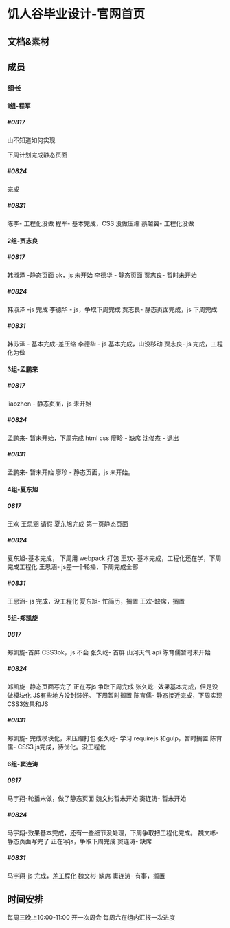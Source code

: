 # 饥人谷毕业设计-官网首页

## 文档&素材

## 成员
### 组长
#### 1组-程军
##### #0817
山不知道如何实现 
   
下周计划完成静态页面

##### #0824
完成

##### #0831
陈李- 工程化没做
程军- 基本完成，CSS 没做压缩
蔡越翼- 工程化没做

#### 2组-贾志良


##### #0817
韩淑泽 -静态页面 ok，js 未开始
李德华 - 静态页面
贾志良- 暂时未开始

##### #0824
韩淑泽 -js 完成
李德华 - js，争取下周完成
贾志良- 静态页面完成，js 下周完成

##### #0831
韩苏泽 - 基本完成-差压缩
李德华 - js 基本完成，山没移动
贾志良- js 完成，工程化为做


#### 3组-孟鹏来
##### #0817
liaozhen - 静态页面，js 未开始


##### #0824
孟鹏来- 暂未开始，下周完成 html css
廖珍 - 缺席
沈俊杰 - 退出

##### #0831
孟鹏来- 暂未开始
廖珍 - 静态页面，js 未开始。

#### 4组-夏东旭
##### 0817
王欢 王思涵 请假
夏东旭完成 第一页静态页面

##### #0824
夏东旭-基本完成， 下周用 webpack 打包
王欢- 基本完成，工程化还在学，下周完成工程化
王思涵- js差一个轮播，下周完成全部

##### #0831
王思涵- js 完成，没工程化
夏东旭- 忙简历，搁置
王欢-缺席，搁置


#### 5组-郑凯旋
##### 0817
郑凯旋-首屏 CSS3ok，js 不会
张久屹- 首屏 山河天气 api
陈育儒暂时未开始

##### #0824
郑凯旋- 静态页面写完了 正在写js 争取下周完成
张久屹- 效果基本完成，但是没做模块化 JS有些地方没封装好。 下周暂时搁置
陈育儒- 静态接近完成，下周实现CSS3效果和JS

##### #0831
郑凯旋- 完成模块化，未压缩打包
张久屹- 学习 requirejs 和gulp，暂时搁置
陈育儒- CSS3,js完成，待优化。没工程化




#### 6组-窦连涛
##### 0817
马宇翔-轮播未做，做了静态页面
魏文彬暂未开始
窦连涛- 暂未开始

##### #0824
马宇翔-效果基本完成，还有一些细节没处理，下周争取把工程化完成。
魏文彬- 静态页面写完了 正在写js，争取下周完成
窦连涛- 缺席

##### #0831

马宇翔-js 完成，差工程化
魏文彬-缺席
窦连涛- 有事，搁置





## 时间安排
每周三晚上10:00-11:00 开一次周会
每周六在组内汇报一次进度
